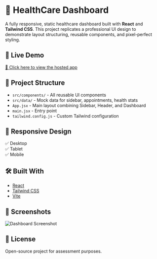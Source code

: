 # 🏥 HealthCare Dashboard

A fully responsive, static healthcare dashboard built with **React** and **Tailwind CSS**. This project replicates a professional UI design to demonstrate layout structuring, reusable components, and pixel-perfect styling.

## 🚀 Live Demo
[🔗 Click here to view the hosted app](https://your-live-site.vercel.app)

## 📂 Project Structure
- `src/components/` - All reusable UI components
- `src/data/` - Mock data for sidebar, appointments, health stats
- `App.jsx` - Main layout combining Sidebar, Header, and Dashboard
- `main.jsx` - Entry point
- `tailwind.config.js` - Custom Tailwind configuration

## 📱 Responsive Design
✅ Desktop  
✅ Tablet  
✅ Mobile  

## 🛠️ Built With
- [React](https://reactjs.org/)
- [Tailwind CSS](https://tailwindcss.com/)
- [Vite](https://vitejs.dev/)

## 📸 Screenshots
![Dashboard Screenshot](https://i.ibb.co/B2DdGkg/Screenshot-2025-05-23-at-3-31-31-PM.png)

## 📃 License
Open-source project for assessment purposes.
